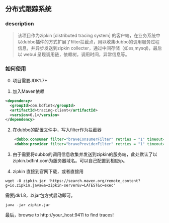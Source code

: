 ## 分布式跟踪系统

### description
> 该项目作为zipkin [distributed tracing system] 的客户端，在业务系统中以dubbo插件的方式扩展了filter拦截点，用以收集dubbo的调用服务过程信息，并异步发送到zipkin collecter，通过中间存储（如es,mysql)，最后以 webui 呈现调用链，依赖树，调用时间，异常信息等。

### 如何使用
0. 项目需要JDK1.7+

1. 加入Maven依赖
```xml
<dependency>
  <groupId>com.bdfint</groupId>
  <artifactId>tracing-client</artifactId>
  <version>0.1</version>
</dependency>
`````````

2. 在dubbo的配置文件中，写入filter作为拦截器
```xml
    <dubbo:consumer filter="braveConsumerFilter" retries = "1" timeout="2000" />
    <dubbo:provider filter="braveProviderFilter" retries = "1" timeout="2000" />
```

3. 由于需要将dubbo的调用信息收集并发送到zipkin的服务端，此处默认了以zipkin.bdfint.com为服务器域名。可以自己配置到相应ip。

4. zipkin 直接到官网下载，或者直接用
```
wget -O zipkin.jar 'https://search.maven.org/remote_content?g=io.zipkin.java&a=zipkin-server&v=LATEST&c=exec'
```
需要jdk1.8，以jar包方式启动即可。
```
java -jar zipkin.jar
```
最后，browse to http://your_host:9411 to find traces!

